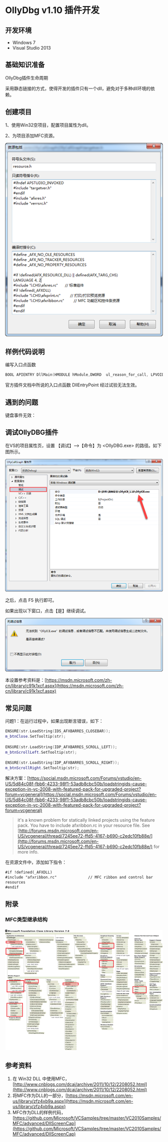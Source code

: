 # OllyDbg v1.10 插件开发

## 开发环境

* Windows 7
* Visual Studio 2013

## 基础知识准备

OllyDbg插件生命周期

采用静态链接的方式，使得开发的插件只有一个dll，避免对于多种dll环境的依赖。

## 创建项目

1、使用Win32空项目，配置项目属性为dll。

2、为项目添加MFC资源。

![](/assets/resource.png)

## 样例代码说明

编写入口点函数

```cpp
BOOL APIENTRY DllMain(HMODULE hModule,DWORD  ul_reason_for_call, LPVOID lpReserved)
```

官方插件文档中所说的入口点函数 DllEntryPoint 经过试验无法生效。

## 遇到的问题

键盘事件无效：

## 调试OllyDBG插件

在VS的项目属性页，设置 【调试】--&gt;【命令】为 &lt;OllyDBG.exe&gt; 的路径。如下图所示。

![](/assets/vs-project-properties.png)

之后，点击 F5 执行即可。

如果出现以下窗口，点击【是】继续调试。

![](/assets/debug-warning.png)

本设置参考资料是：[https://msdn.microsoft.com/zh-cn/library/c91k1xcf.aspx](https://msdn.microsoft.com/zh-cn/library/c91k1xcf.aspx)

## 常见问题

问题1：在运行过程中，如果出现断言错误，如下：

```cpp
ENSURE(str.LoadString(IDS_AFXBARRES_CLOSEBAR));
m_btnClose.SetTooltip(str);

ENSURE(str.LoadString(IDP_AFXBARRES_SCROLL_LEFT));
m_btnScrollLeft.SetTooltip(str);

ENSURE(str.LoadString(IDP_AFXBARRES_SCROLL_RIGHT));
m_btnScrollRight.SetTooltip(str);
```

解决方案：[https://social.msdn.microsoft.com/Forums/vstudio/en-US/5d84c08f-fbb6-4233-98f1-53adb8cbc50b/loadstringids-cause-exception-in-vc-2008-with-featured-pack-for-upgraded-project?forum=vcgeneral](https://social.msdn.microsoft.com/Forums/vstudio/en-US/5d84c08f-fbb6-4233-98f1-53adb8cbc50b/loadstringids-cause-exception-in-vc-2008-with-featured-pack-for-upgraded-project?forum=vcgeneral)

> it's a known problem for statically linked projects using the feature pack.  You have to include afxribbon.rc in your resource file.  See [http://forums.msdn.microsoft.com/en-US/vcgeneral/thread/7245ee72-ffd5-4167-b690-c2edc10fb88e/](http://forums.msdn.microsoft.com/en-US/vcgeneral/thread/7245ee72-ffd5-4167-b690-c2edc10fb88e/) for more info.

在资源文件中，添加如下指令：

```
#if !defined(_AFXDLL)
#include "afxribbon.rc"              // MFC ribbon and control bar resources
#endif
```

## 附录

### MFC类型继承结构 

###   ![](/assets/class-inherit.png)

### 

### 

### 

## 参考资料

1. 在 Win32 DLL 中使用MFC，[http://www.cnblogs.com/dcai/archive/2011/10/12/2208052.html](http://www.cnblogs.com/dcai/archive/2011/10/12/2208052.html)
2. 将MFC作为DLL的一部分，[https://msdn.microsoft.com/en-us/library/zfz4xb9a.aspx](https://msdn.microsoft.com/en-us/library/zfz4xb9a.aspx)
3. MFC作为DLL的样例代码，[https://github.com/Microsoft/VCSamples/tree/master/VC2010Samples/MFC/advanced/DllScreenCap](https://github.com/Microsoft/VCSamples/tree/master/VC2010Samples/MFC/advanced/DllScreenCap)



